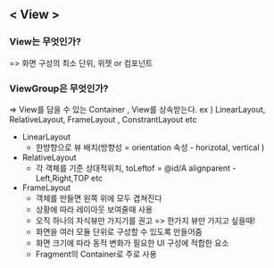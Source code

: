 ## < View >
### View는 무엇인가?
=> 화면 구성의 최소 단위, 위젯 or 컴포넌트

### ViewGroup은 무엇인가?
=> View를 담을 수 있는 Container , View를 상속받는다.
ex ) LinearLayout, RelativeLayout, FrameLayout , ConstrantLayout etc

- LinearLayout 
  + 한뱡향으로 뷰 배치(방향성 = orientation 속성 - horizotal, vertical ) 
- RelativeLayout
  + 각 객체를 기준 상대적위치, toLeftof = @id/A alignparent - Left,Right,TOP etc
- FrameLayout
  + 객체를 만들면 왼쪽 위에 모두 겹쳐진다
  + 상황에 따라 레이아웃 보여줄때 사용
  + 오직 하나의 자식뷰만 가지기를 권고 => 한가지 뷰만 가지고 싶을때!
  + 화면을 여러 모듈 단위로 구성할 수 있도록 만들어줌
  + 화면 크기에 따라 동적 변화가 필요한 UI 구성에 적합한 요소
  + Fragment의 Container로 주로 사용
